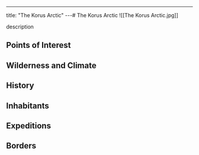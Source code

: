 ---
title: "The Korus Arctic"
---# The Korus Arctic
![[The Korus Arctic.jpg]]

description

## Points of Interest

## Wilderness and Climate

## History

## Inhabitants

## Expeditions

## Borders